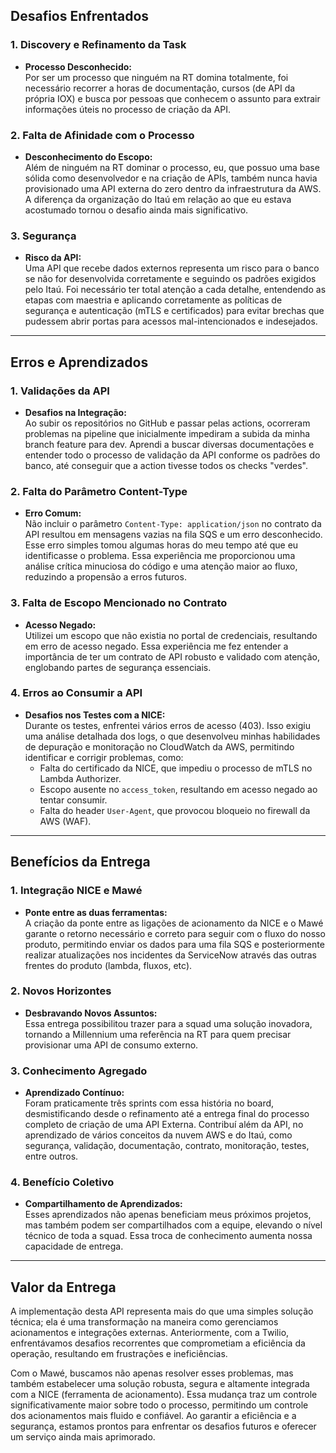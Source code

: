 ## Desafios Enfrentados

### 1. Discovery e Refinamento da Task
- **Processo Desconhecido:**  
  Por ser um processo que ninguém na RT domina totalmente, foi necessário recorrer a horas de documentação, cursos (de API da própria IOX) e busca por pessoas que conhecem o assunto para extrair informações úteis no processo de criação da API.

### 2. Falta de Afinidade com o Processo
- **Desconhecimento do Escopo:**  
  Além de ninguém na RT dominar o processo, eu, que possuo uma base sólida como desenvolvedor e na criação de APIs, também nunca havia provisionado uma API externa do zero dentro da infraestrutura da AWS. A diferença da organização do Itaú em relação ao que eu estava acostumado tornou o desafio ainda mais significativo.

### 3. Segurança
- **Risco da API:**  
  Uma API que recebe dados externos representa um risco para o banco se não for desenvolvida corretamente e seguindo os padrões exigidos pelo Itaú. Foi necessário ter total atenção a cada detalhe, entendendo as etapas com maestria e aplicando corretamente as políticas de segurança e autenticação (mTLS e certificados) para evitar brechas que pudessem abrir portas para acessos mal-intencionados e indesejados.

---

## Erros e Aprendizados

### 1. Validações da API
- **Desafios na Integração:**  
  Ao subir os repositórios no GitHub e passar pelas actions, ocorreram problemas na pipeline que inicialmente impediram a subida da minha branch feature para dev. Aprendi a buscar diversas documentações e entender todo o processo de validação da API conforme os padrões do banco, até conseguir que a action tivesse todos os checks "verdes".

### 2. Falta do Parâmetro Content-Type
- **Erro Comum:**  
  Não incluir o parâmetro `Content-Type: application/json` no contrato da API resultou em mensagens vazias na fila SQS e um erro desconhecido. Esse erro simples tomou algumas horas do meu tempo até que eu identificasse o problema. Essa experiência me proporcionou uma análise crítica minuciosa do código e uma atenção maior ao fluxo, reduzindo a propensão a erros futuros.

### 3. Falta de Escopo Mencionado no Contrato
- **Acesso Negado:**  
  Utilizei um escopo que não existia no portal de credenciais, resultando em erro de acesso negado. Essa experiência me fez entender a importância de ter um contrato de API robusto e validado com atenção, englobando partes de segurança essenciais.

### 4. Erros ao Consumir a API
- **Desafios nos Testes com a NICE:**  
  Durante os testes, enfrentei vários erros de acesso (403). Isso exigiu uma análise detalhada dos logs, o que desenvolveu minhas habilidades de depuração e monitoração no CloudWatch da AWS, permitindo identificar e corrigir problemas, como:
  - Falta do certificado da NICE, que impediu o processo de mTLS no Lambda Authorizer.
  - Escopo ausente no `access_token`, resultando em acesso negado ao tentar consumir.
  - Falta do header `User-Agent`, que provocou bloqueio no firewall da AWS (WAF).

---

## Benefícios da Entrega

### 1. Integração NICE e Mawé
- **Ponte entre as duas ferramentas:**  
  A criação da ponte entre as ligações de acionamento da NICE e o Mawé garante o retorno necessário e correto para seguir com o fluxo do nosso produto, permitindo enviar os dados para uma fila SQS e posteriormente realizar atualizações nos incidentes da ServiceNow através das outras frentes do produto (lambda, fluxos, etc).

### 2. Novos Horizontes
- **Desbravando Novos Assuntos:**  
  Essa entrega possibilitou trazer para a squad uma solução inovadora, tornando a Millennium uma referência na RT para quem precisar provisionar uma API de consumo externo.

### 3. Conhecimento Agregado
- **Aprendizado Contínuo:**  
  Foram praticamente três sprints com essa história no board, desmistificando desde o refinamento até a entrega final do processo completo de criação de uma API Externa. Contribuí além da API, no aprendizado de vários conceitos da nuvem AWS e do Itaú, como segurança, validação, documentação, contrato, monitoração, testes, entre outros.
  
### 4. Benefício Coletivo
- **Compartilhamento de Aprendizados:**  
  Esses aprendizados não apenas beneficiam meus próximos projetos, mas também podem ser compartilhados com a equipe, elevando o nível técnico de toda a squad. Essa troca de conhecimento aumenta nossa capacidade de entrega.

---

## Valor da Entrega

A implementação desta API representa mais do que uma simples solução técnica; ela é uma transformação na maneira como gerenciamos acionamentos e integrações externas. Anteriormente, com a Twilio, enfrentávamos desafios recorrentes que comprometiam a eficiência da operação, resultando em frustrações e ineficiências. 

Com o Mawé, buscamos não apenas resolver esses problemas, mas também estabelecer uma solução robusta, segura e altamente integrada com a NICE (ferramenta de acionamento). Essa mudança traz um controle significativamente maior sobre todo o processo, permitindo um controle dos acionamentos mais fluido e confiável. Ao garantir a eficiência e a segurança, estamos prontos para enfrentar os desafios futuros e oferecer um serviço ainda mais aprimorado.
